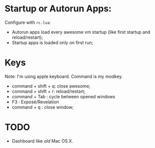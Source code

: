 # Startup or Autorun Apps:

Configure with `rc.lua`:

* Autorun apps load every awesome vm startup (like first startup and
  reload/restart);
* Startup apps is loaded only on first run;

# Keys

Note: I'm using apple keyboard. Command is my modkey.

* command + shift + q: close awesome;
* command + shift + r: reload/restart;
* command + Tab      : cycle between opened windows
* F3                 : Exposé/Revelation
* command + q        : close window;

# TODO

* Dashboard like *old* Mac OS X.
